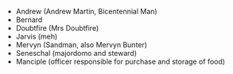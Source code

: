 - Andrew (Andrew Martin, Bicentennial Man)
- Bernard
- Doubtfire (Mrs Doubtfire)
- Jarvis (meh)
- Mervyn (Sandman, also Mervyn Bunter)
- Seneschal (majordomo and steward)
- Manciple (officer responsible for purchase and storage of food)
